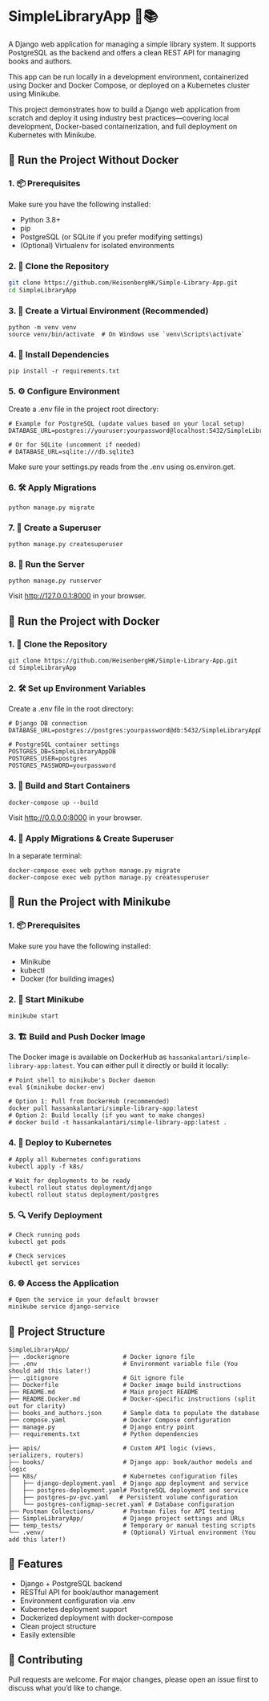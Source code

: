 # SimpleLibraryApp 🐳📚

A Django web application for managing a simple library system.
It supports PostgreSQL as the backend and offers a clean REST API for managing books and authors.

This app can be run locally in a development environment, containerized using Docker and Docker Compose, or deployed on a Kubernetes cluster using Minikube.

This project demonstrates how to build a Django web application from scratch and deploy it using industry best practices—covering local development, Docker-based containerization, and full deployment on Kubernetes with Minikube.

## 🌱 Run the Project Without Docker

### 1. 📦 Prerequisites

Make sure you have the following installed:

- Python 3.8+
- pip
- PostgreSQL (or SQLite if you prefer modifying settings)
- (Optional) Virtualenv for isolated environments


### 2. 🔄 Clone the Repository

```bash
git clone https://github.com/HeisenbergHK/Simple-Library-App.git
cd SimpleLibraryApp
```

### 3. 🧪 Create a Virtual Environment (Recommended)
```
python -m venv venv
source venv/bin/activate  # On Windows use `venv\Scripts\activate`
```

### 4. 📜 Install Dependencies
```
pip install -r requirements.txt
```

### 5. ⚙️ Configure Environment
Create a .env file in the project root directory:
```
# Example for PostgreSQL (update values based on your local setup)
DATABASE_URL=postgres://youruser:yourpassword@localhost:5432/SimpleLibraryAppDB

# Or for SQLite (uncomment if needed)
# DATABASE_URL=sqlite:///db.sqlite3
```

Make sure your settings.py reads from the .env using os.environ.get.

### 6. 🛠 Apply Migrations
```
python manage.py migrate
```

### 7. 👤 Create a Superuser
```
python manage.py createsuperuser
```

### 8. 🚀 Run the Server
```
python manage.py runserver
```
Visit http://127.0.0.1:8000 in your browser.

## 🐳 Run the Project with Docker

### 1. 📂 Clone the Repository
```
git clone https://github.com/HeisenbergHK/Simple-Library-App.git
cd SimpleLibraryApp
```

### 2. 🛠 Set up Environment Variables
Create a .env file in the root directory:
```
# Django DB connection
DATABASE_URL=postgres://postgres:yourpassword@db:5432/SimpleLibraryAppDB

# PostgreSQL container settings
POSTGRES_DB=SimpleLibraryAppDB
POSTGRES_USER=postgres
POSTGRES_PASSWORD=yourpassword
```

### 3. 🧱 Build and Start Containers
```
docker-compose up --build
```
Visit http://0.0.0.0:8000 in your browser.

### 4. 🔁 Apply Migrations & Create Superuser
In a separate terminal:
```
docker-compose exec web python manage.py migrate
docker-compose exec web python manage.py createsuperuser
```

## 🚢 Run the Project with Minikube

### 1. 📦 Prerequisites

Make sure you have the following installed:
- Minikube
- kubectl
- Docker (for building images)

### 2. 🔄 Start Minikube
```
minikube start
```

### 3. 🏗️ Build and Push Docker Image
The Docker image is available on DockerHub as `hassankalantari/simple-library-app:latest`. You can either pull it directly or build it locally:

```
# Point shell to minikube's Docker daemon
eval $(minikube docker-env)

# Option 1: Pull from DockerHub (recommended)
docker pull hassankalantari/simple-library-app:latest
# Option 2: Build locally (if you want to make changes)
# docker build -t hassankalantari/simple-library-app:latest .
```

### 4. 🚀 Deploy to Kubernetes
```
# Apply all Kubernetes configurations
kubectl apply -f k8s/

# Wait for deployments to be ready
kubectl rollout status deployment/django
kubectl rollout status deployment/postgres
```

### 5. 🔍 Verify Deployment
```
# Check running pods
kubectl get pods

# Check services
kubectl get services
```

### 6. 🌐 Access the Application
```
# Open the service in your default browser
minikube service django-service
```

## 📁 Project Structure
```
SimpleLibraryApp/
├── .dockerignore               # Docker ignore file
├── .env                        # Environment variable file (You should add this later!)
├── .gitignore                  # Git ignore file
├── Dockerfile                  # Docker image build instructions
├── README.md                   # Main project README
├── README.Docker.md            # Docker-specific instructions (split out for clarity)
├── books_and_authors.json      # Sample data to populate the database
├── compose.yaml                # Docker Compose configuration
├── manage.py                   # Django entry point
├── requirements.txt            # Python dependencies

├── apis/                       # Custom API logic (views, serializers, routers)
├── books/                      # Django app: book/author models and logic
├── K8s/                        # Kubernetes configuration files
│   ├── django-deployment.yaml  # Django app deployment and service
│   ├── postgres-deployment.yaml# PostgreSQL deployment and service
│   ├── postgres-pv-pvc.yaml   # Persistent volume configuration
│   └── postgres-configmap-secret.yaml # Database configuration
├── Postman Collections/        # Postman files for API testing
├── SimpleLibraryApp/           # Django project settings and URLs
├── temp_tests/                 # Temporary or manual testing scripts
└── .venv/                      # (Optional) Virtual environment (You add this later!)
```

## 🧠 Features
- Django + PostgreSQL backend
- RESTful API for book/author management
- Environment configuration via .env
- Kubernetes deployment support
- Dockerized deployment with docker-compose
- Clean project structure
- Easily extensible

## 🤝 Contributing
Pull requests are welcome. For major changes, please open an issue first to discuss what you’d like to change.
